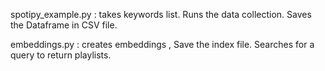 spotipy_example.py
: takes keywords list. Runs the data collection. Saves the Dataframe in CSV file. 

embeddings.py
: creates embeddings , Save the index file. Searches for a query to return playlists. 
